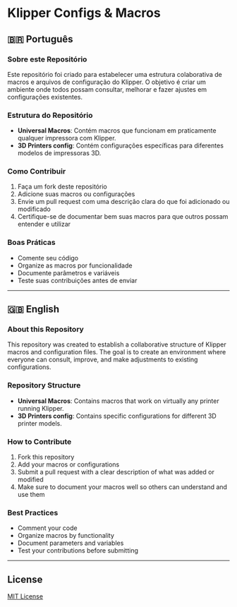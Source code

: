 # Klipper Configs & Macros

## 🇧🇷 Português

### Sobre este Repositório

Este repositório foi criado para estabelecer uma estrutura colaborativa de macros e arquivos de configuração do Klipper. O objetivo é criar um ambiente onde todos possam consultar, melhorar e fazer ajustes em configurações existentes.

### Estrutura do Repositório

- **Universal Macros**: Contém macros que funcionam em praticamente qualquer impressora com Klipper.
- **3D Printers config**: Contém configurações específicas para diferentes modelos de impressoras 3D.

### Como Contribuir

1. Faça um fork deste repositório
2. Adicione suas macros ou configurações
3. Envie um pull request com uma descrição clara do que foi adicionado ou modificado
4. Certifique-se de documentar bem suas macros para que outros possam entender e utilizar

### Boas Práticas

- Comente seu código
- Organize as macros por funcionalidade
- Documente parâmetros e variáveis
- Teste suas contribuições antes de enviar

---

## 🇬🇧 English

### About this Repository

This repository was created to establish a collaborative structure of Klipper macros and configuration files. The goal is to create an environment where everyone can consult, improve, and make adjustments to existing configurations.

### Repository Structure

- **Universal Macros**: Contains macros that work on virtually any printer running Klipper.
- **3D Printers config**: Contains specific configurations for different 3D printer models.

### How to Contribute

1. Fork this repository
2. Add your macros or configurations
3. Submit a pull request with a clear description of what was added or modified
4. Make sure to document your macros well so others can understand and use them

### Best Practices

- Comment your code
- Organize macros by functionality
- Document parameters and variables
- Test your contributions before submitting

---

## License

[MIT License](LICENSE)
